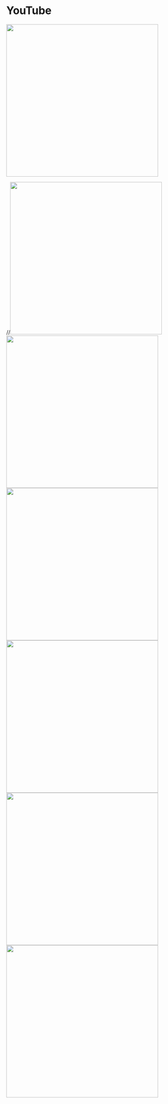 # YouTube 



<img src="https://user-images.githubusercontent.com/113710907/202236610-4597cfe4-c3e3-4268-bbe6-83eeb5848855.mp4" width="400">

//<img src="https://user-images.githubusercontent.com/113710907/201943635-caab4fb0-5d8b-4585-ad83-5f03c2b4613c.mp4" width="400">
<img src="https://user-images.githubusercontent.com/113710907/201943691-ea1f6591-f5c3-404c-891f-4dcd7fee79da.jpg" width="400">
<img src="https://user-images.githubusercontent.com/113710907/201943570-40e25a99-7b39-4a73-8040-6e9ce9614260.jpg" width="400">
<img src="https://user-images.githubusercontent.com/113710907/201943606-f85f53e1-acce-4af8-8fb4-36964df5c54d.jpg" width="400">
<img src="https://user-images.githubusercontent.com/113710907/201943609-7166b1a0-2a25-4331-a081-93c0ffab7765.jpg" width="400">
<img src="https://user-images.githubusercontent.com/113710907/201943616-42aabea9-97e3-4768-a218-2acab5e85429.jpg" width="400">

